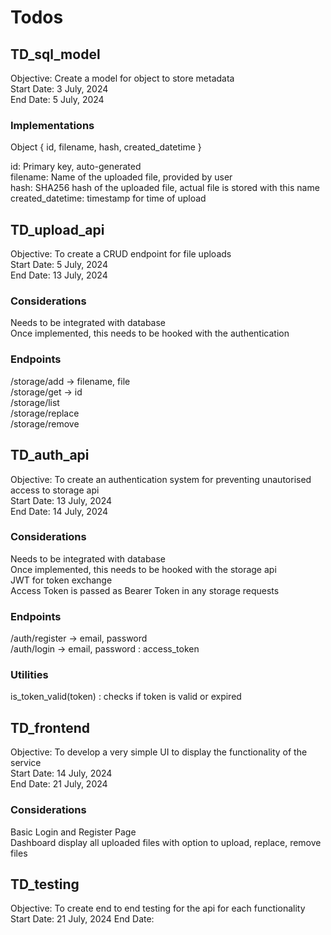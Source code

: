 # Todos 
## TD_sql_model
Objective: Create a model for object to store metadata  
Start Date: 3 July, 2024  
End Date: 5 July, 2024  

### Implementations
Object { id, filename, hash, created_datetime }  

id: Primary key, auto-generated   
filename: Name of the uploaded file, provided by user  
hash: SHA256 hash of the uploaded file, actual file is stored with this name  
created_datetime: timestamp for time of upload  

## TD_upload_api
Objective: To create a CRUD endpoint for file uploads  
Start Date: 5 July, 2024  
End Date: 13 July, 2024  

### Considerations
Needs to be integrated with database  
Once implemented, this needs to be hooked with the authentication  

### Endpoints
/storage/add -> filename, file  
/storage/get -> id  
/storage/list  
/storage/replace  
/storage/remove  

## TD_auth_api
Objective: To create an authentication system for preventing unautorised access to storage api  
Start Date: 13 July, 2024  
End Date: 14 July, 2024  

### Considerations
Needs to be integrated with database  
Once implemented, this needs to be hooked with the storage api  
JWT for token exchange  
Access Token is passed as Bearer Token in any storage requests  

### Endpoints
/auth/register -> email, password  
/auth/login -> email, password : access_token  

### Utilities
is_token_valid(token) : checks if token is valid or expired  

## TD_frontend
Objective: To develop a very simple UI to display the functionality of the service  
Start Date: 14 July, 2024   
End Date: 21 July, 2024  

### Considerations
Basic Login and Register Page  
Dashboard display all uploaded files with option to upload, replace, remove files  

## TD_testing
Objective: To create end to end testing for the api for each functionality  
Start Date: 21 July, 2024
End Date: 